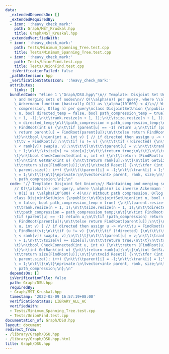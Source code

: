 ```yaml
---
data:
  _extendedDependsOn: []
  _extendedRequiredBy:
  - icon: ':heavy_check_mark:'
    path: Graph/MST_Kruskal.hpp
    title: Graph/MST_Kruskal.hpp
  _extendedVerifiedWith:
  - icon: ':heavy_check_mark:'
    path: Tests/Minimum_Spanning_Tree.test.cpp
    title: Tests/Minimum_Spanning_Tree.test.cpp
  - icon: ':heavy_check_mark:'
    path: Tests/UnionFind.test.cpp
    title: Tests/UnionFind.test.cpp
  _isVerificationFailed: false
  _pathExtension: hpp
  _verificationStatusIcon: ':heavy_check_mark:'
  attributes:
    links: []
  bundledCode: "#line 1 \"Graph/DSU.hpp\"\n// Template: Disjoint Set Union\n// Maintaining\
    \ and merging sets of nodes\n// O(\\alpha(n)) per query, where \\alpha(n) is inverse\
    \ Ackermann function (basically O(1) as \\alpha(10^600) < 4)\n// Without path\
    \ compression, O(log n) per query\nclass DisjointSetUnion {\npublic:\n\tDisjointSetUnion(int\
    \ n, bool directed_temp = false, bool path_compression_temp = true) {\n\t\tparent.resize(n\
    \ + 1, -1);\n\t\trank.resize(n + 1, 1);\n\t\tsize.resize(n + 1, 1);\n\t\tdirected\
    \ = directed_temp;\n\t\tpath_compression = path_compression_temp;\n\t}\n\tint\
    \ FindRoot(int u) {\n\t\tif (parent[u] == -1) return u;\n\t\tif (path_compression)\
    \ return parent[u] = FindRoot(parent[u]);\n\t\telse return FindRoot(parent[u]);\n\
    \t}\n\tbool Union(int u, int v) { // if directed then assign u -> v\n\t\tu = FindRoot(u);\n\
    \t\tv = FindRoot(v);\n\t\tif (u != v) {\n\t\t\tif (!directed) {\n\t\t\t\tif (rank[u]\
    \ < rank[v]) swap(u, v);\n\t\t\t}\n\t\t\tparent[u] = v;\n\t\t\trank[u] = rank[v]\
    \ + 1;\n\t\t\tsize[v] += size[u];\n\t\t\treturn true;\n\t\t}\n\t\treturn false;\n\
    \t}\n\tbool CheckConnected(int u, int v) {\n\t\treturn (FindRoot(u) == FindRoot(v));\n\
    \t}\n\tint GetRank(int u) {\n\t\treturn rank[u];\n\t}\n\tint GetSize(int u) {\n\
    \t\treturn size[FindRoot(u)];\n\t}\n\tvoid Reset() {\n\t\tfor (int i = 0; i <\
    \ parent.size(); i++) {\n\t\t\tparent[i] = -1;\n\t\t\trank[i] = 1;\n\t\t\tsize[i]\
    \ = 1;\n\t\t}\n\t}\nprivate:\n\tvector<int> parent, rank, size;\n\tbool directed,\
    \ path_compression;\n};\n"
  code: "// Template: Disjoint Set Union\n// Maintaining and merging sets of nodes\n\
    // O(\\alpha(n)) per query, where \\alpha(n) is inverse Ackermann function (basically\
    \ O(1) as \\alpha(10^600) < 4)\n// Without path compression, O(log n) per query\n\
    class DisjointSetUnion {\npublic:\n\tDisjointSetUnion(int n, bool directed_temp\
    \ = false, bool path_compression_temp = true) {\n\t\tparent.resize(n + 1, -1);\n\
    \t\trank.resize(n + 1, 1);\n\t\tsize.resize(n + 1, 1);\n\t\tdirected = directed_temp;\n\
    \t\tpath_compression = path_compression_temp;\n\t}\n\tint FindRoot(int u) {\n\t\
    \tif (parent[u] == -1) return u;\n\t\tif (path_compression) return parent[u] =\
    \ FindRoot(parent[u]);\n\t\telse return FindRoot(parent[u]);\n\t}\n\tbool Union(int\
    \ u, int v) { // if directed then assign u -> v\n\t\tu = FindRoot(u);\n\t\tv =\
    \ FindRoot(v);\n\t\tif (u != v) {\n\t\t\tif (!directed) {\n\t\t\t\tif (rank[u]\
    \ < rank[v]) swap(u, v);\n\t\t\t}\n\t\t\tparent[u] = v;\n\t\t\trank[u] = rank[v]\
    \ + 1;\n\t\t\tsize[v] += size[u];\n\t\t\treturn true;\n\t\t}\n\t\treturn false;\n\
    \t}\n\tbool CheckConnected(int u, int v) {\n\t\treturn (FindRoot(u) == FindRoot(v));\n\
    \t}\n\tint GetRank(int u) {\n\t\treturn rank[u];\n\t}\n\tint GetSize(int u) {\n\
    \t\treturn size[FindRoot(u)];\n\t}\n\tvoid Reset() {\n\t\tfor (int i = 0; i <\
    \ parent.size(); i++) {\n\t\t\tparent[i] = -1;\n\t\t\trank[i] = 1;\n\t\t\tsize[i]\
    \ = 1;\n\t\t}\n\t}\nprivate:\n\tvector<int> parent, rank, size;\n\tbool directed,\
    \ path_compression;\n};\n"
  dependsOn: []
  isVerificationFile: false
  path: Graph/DSU.hpp
  requiredBy:
  - Graph/MST_Kruskal.hpp
  timestamp: '2022-03-09 16:57:19+08:00'
  verificationStatus: LIBRARY_ALL_AC
  verifiedWith:
  - Tests/Minimum_Spanning_Tree.test.cpp
  - Tests/UnionFind.test.cpp
documentation_of: Graph/DSU.hpp
layout: document
redirect_from:
- /library/Graph/DSU.hpp
- /library/Graph/DSU.hpp.html
title: Graph/DSU.hpp
---
```


